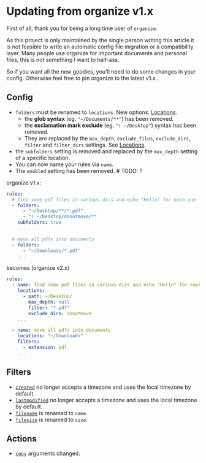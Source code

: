 # Updating from organize v1.x

First of all, thank you for being a long time user of `organize`.

As this project is only maintained by the single person writing this article it is not
feasible to write an automatic config file migration or a compatibility layer.
Many people use organize for important documents and personal files, this is not
something I want to half-ass.

So if you want all the new goodies, you'll need to do some changes in your config.
Otherwise feel free to pin organize to the latest v1.x.

<!--
Alternative for
{created.year}-{created.month:02}-{created.day:02}

-->

## Config

- `folders` must be renamed to `locations`. New options: [Locations](locations.md).
  - the **glob syntax** (eg. `"~/Documents/**"`) has been removed.
  - the **exclamation mark exclude** (eg. `"! ~/Desktop"`) syntax has been removed.
  - They are replaced by the `max_depth`, `exclude_files`, `exclude_dirs`, `filter` and
    `filter_dirs` settings. See [Locations](locations.md).
- the `subfolders` setting is removed and replaced by the `max_depth` setting
  of a specific location.
- You can now name your rules via `name`.
- The `enabled` setting has been removed. # TODO: ?

organize v1.x:

```yml
rules:
  # find some pdf files in various dirs and echo "Hello" for each one
  - folders:
      - "~/Desktop/**/*.pdf"
      - "! ~/Desktop/donotmove/*"
    subfolders: true
    ...

  # move all pdfs into documents
  - folders:
      - "~/Downloads/*.pdf"
    ...
```

becomes (organize v2.x)

```yml
rules:
  - name: find some pdf files in various dirs and echo "Hello" for each one
    locations:
      - path: ~/Desktop/
        max_depth: null
        filter: "*.pdf"
        exclude_dirs: donotmove
    ...

  - name: move all pdfs into documents
    locations: "~/Downloads"
    filters:
      - extension: pdf
    ...
```

## Filters

- [`created`](filters.md#created) no longer accepts a timezone and uses the local timezone by default.
- [`lastmodified`](filters.md#lastmodified) no longer accepts a timezone and uses the local timezone by default.
- [`filename`](filters.md#name) is renamed to `name`.
- [`filesize`](filters.md#size) is renamed to `size`.

## Actions

- [`copy`](actions.md#copy) arguments changed.
